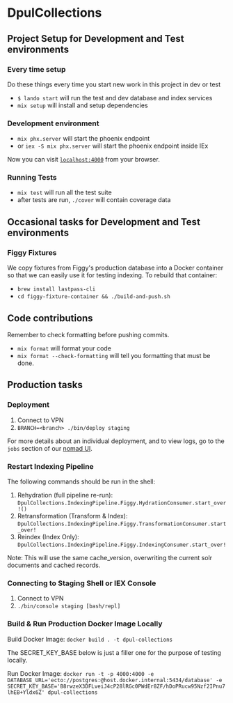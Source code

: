 # DpulCollections

## Project Setup for Development and Test environments

### Every time setup

Do these things every time you start new work in this project in dev or test

- `$ lando start` will run the test and dev database and index services
- `mix setup` will install and setup dependencies

### Development environment

- `mix phx.server` will start the phoenix endpoint
- or `iex -S mix phx.server` will start the phoenix endpoint inside IEx

Now you can visit [`localhost:4000`](http://localhost:4000) from your browser.

### Running Tests

- `mix test` will run all the test suite
- after tests are run, `./cover` will contain coverage data

## Occasional tasks for Development and Test environments

### Figgy Fixtures

We copy fixtures from Figgy's production database into a Docker container so that we can easily use it for testing indexing. To rebuild that container:

- `brew install lastpass-cli`
- `cd figgy-fixture-container && ./build-and-push.sh`

## Code contributions

Remember to check formatting before pushing commits.

- `mix format` will format your code
- `mix format --check-formatting` will tell you formatting that must be done.

## Production tasks

### Deployment

1. Connect to VPN
1. `BRANCH=<branch> ./bin/deploy staging`

For more details about an individual deployment, and to view logs, go to the `jobs` section of our [nomad UI](nomad.lib.princeton.edu).

### Restart Indexing Pipeline

The following commands should be run in the shell:

1. Rehydration (full pipeline re-run): `DpulCollections.IndexingPipeline.Figgy.HydrationConsumer.start_over!()`
1. Retransformation (Transform & Index): `DpulCollections.IndexingPipeline.Figgy.TransformationConsumer.start_over!`
1. Reindex (Index Only): `DpulCollections.IndexingPipeline.Figgy.IndexingConsumer.start_over!`

Note: This will use the same cache_version, overwriting the current solr documents and cached records.

### Connecting to Staging Shell or IEX Console

1. Connect to VPN
1. `./bin/console staging [bash/repl]`

### Build & Run Production Docker Image Locally

Build Docker Image: `docker build . -t dpul-collections`

The SECRET_KEY_BASE below is just a filler one for the purpose of testing locally.

Run Docker Image: `docker run -t -p 4000:4000 -e DATABASE_URL='ecto://postgres:@host.docker.internal:5434/database' -e SECRET_KEY_BASE='B8rwzeX3DFLveiJ4cP28lRGc0PWdEr8ZF/hDoPRucw95Nzf2IPnu7lhEB+Yldx6Z' dpul-collections`
